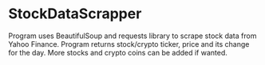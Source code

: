 # StockDataScrapper

Program uses BeautifulSoup and requests library to scrape stock data from Yahoo Finance. Program returns stock/crypto ticker, price and its change for the day. More stocks and crypto coins can be added if wanted. 
